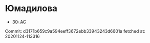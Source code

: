 # Юмадилова
- [30: AC](30.md)

Commit: d3171b659c9a594eeff3672ebb33943243d6601a
 fetched at: 20201124-113316

